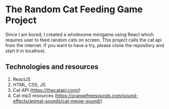 # The Random Cat Feeding Game Project
Since I am bored, I created a wholesome minigame using React which requires user to feed random cats on screen. This project calls the cat api from the internet. If you want to have a try, please clone the repository and start it in localhost.

## Technologies and resources
1. ReactJS
2. HTML, CSS, JS
3. Cat API (https://thecatapi.com/)
4. Cat mp3 resources (https://orangefreesounds.com/sound-effects/animal-sounds/cat-meow-sound/)
